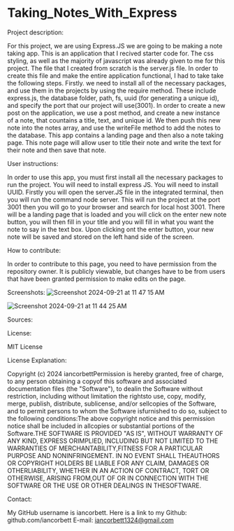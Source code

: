 # Taking_Notes_With_Express

Project description:

For this project, we are using Express.JS we are going to be making a note taking app. This is an application that I recived starter code for. The css styling, as well as the majority of javascript was already given to me for this project. The file that I created from scratch is the server.js file. In order to create this file and make the entire application functional, I had to take take the following steps. Firstly. we need to install all of the necessary packages, and use them in the projects by using the require method. These include express.js, the database folder, path, fs, uuid (for generating a unique id), and specify the port that our project will use(3001). In order to create a new post on the application, we use a post method, and create a new instance of a note, that countains a title, text, and unique id. We then push this new note into the notes array, and use the writeFile method to add the notes to the database. This app contains a landing page and then also a note taking page. This note page will allow user to title their note and write the text for their note and then save that note.

User instructions:

In order to use this app, you must first install all the necessary packages to run the project. You will need to install express JS. You will need to install UUID. Firstly you will open the server.JS file in the integrated terminal, then you will run the command node server. This will run the project at the port 3001 then you will go to your browser and search for local host 3001. There will be a landing page that is loaded and you will click on the enter new note button, you will then fill in your title and you will fill in what you want the note to say in the text box. Upon clicking ont the enter button, your new note will be saved and stored on the left hand side of the screen.


How to contribute:

In order to contribute to this page, you need to have permission from the repository owner. It is publicly viewable, but changes have to be from users that have been granted permission to make edits on the page.

Screenshots:
![Screenshot 2024-09-21 at 11 47 15 AM](https://github.com/user-attachments/assets/c2230143-2fc1-4471-8069-4068e9d4086b)

![Screenshot 2024-09-21 at 11 44 25 AM](https://github.com/user-attachments/assets/010d3179-41bd-4bfd-aefa-937feda4da88)

Sources:


License: 

MIT License

License Explanation:

Copyright (c) 2024 iancorbettPermission is hereby granted, free of charge, to any person obtaining a copyof this software and associated documentation files (the "Software"), to dealin the Software without restriction, including without limitation the rightsto use, copy, modify, merge, publish, distribute, sublicense, and/or sellcopies of the Software, and to permit persons to whom the Software isfurnished to do so, subject to the following conditions:The above copyright notice and this permission notice shall be included in allcopies or substantial portions of the Software.THE SOFTWARE IS PROVIDED "AS IS", WITHOUT WARRANTY OF ANY KIND, EXPRESS ORIMPLIED, INCLUDING BUT NOT LIMITED TO THE WARRANTIES OF MERCHANTABILITY,FITNESS FOR A PARTICULAR PURPOSE AND NONINFRINGEMENT. IN NO EVENT SHALL THEAUTHORS OR COPYRIGHT HOLDERS BE LIABLE FOR ANY CLAIM, DAMAGES OR OTHERLIABILITY, WHETHER IN AN ACTION OF CONTRACT, TORT OR OTHERWISE, ARISING FROM,OUT OF OR IN CONNECTION WITH THE SOFTWARE OR THE USE OR OTHER DEALINGS IN THESOFTWARE.

Contact:

My GitHub username is iancorbett. Here is a link to my Github: github.com/iancorbett E-mail: iancorbett1324@gmail.com
